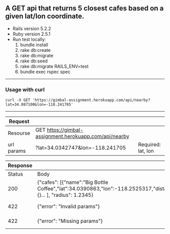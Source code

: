 ## A GET api that returns 5 closest cafes based on a given lat/lon coordinate.
* Rails version 5.2.2
* Ruby version 2.5.1
* Run test locally:
  1. bundle install
  2. rake db:create
  3. rake db:migrate
  3. rake db:seed
  2. rake db:migrate RAILS_ENV=test 
  3. bundle exec rspec spec
---
### Usage with curl
```
curl -X GET 'https://gimbal-assignment.herokuapp.com/api/nearby?lat=34.087100&lon=-118.241705'
```
---
|Request| | |
|-|-|-|
|Resourse|GET https://gimbal-assignment.herokuapp.com/api/nearby| |
|url params|?lat=34.0342747&lon=-118.241705| Required: lat, lon|

|Response| | |
|-|-|-|
|Status|Body|Explanation|
|200|{"cafes": [{"name":"Big Bottle Coffee","lat":34.0390863,"lon":-118.2525317,"distance":0.6256077185224261}, {}... ], "radius": 1.2345}|OK
|422|{"error": "Invalid params"}| lat lon are not a float|
|422|{"error": "Missing params"}| lat lon is missing|
